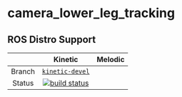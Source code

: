 camera_lower_leg_tracking
==========================================

## ROS Distro Support

|         | Kinetic | Melodic |
|:-------:|:-------:|:-------:|
| Branch  | [`kinetic-devel`](https://gitlab.ipr.kit.edu/IIROB/camera_lower_leg_tracking/tree/kinetic-devel) | 
| Status  | [![build status](https://gitlab.ipr.kit.edu/IIROB/camera_lower_leg_tracking/badges/kinetic-devel/pipeline.svg)](https://gitlab.ipr.kit.edu/$NAMESPACE$/camera_lower_leg_tracking/commits/kinetic-devel) | |

